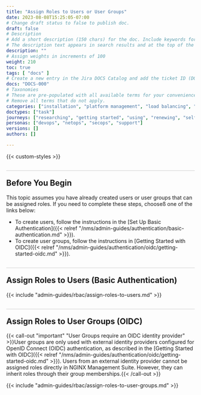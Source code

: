 ```yaml
---
title: "Assign Roles to Users or User Groups"
date: 2023-08-08T15:25:05-07:00
# Change draft status to false to publish doc.
draft: false
# Description
# Add a short description (150 chars) for the doc. Include keywords for SEO. 
# The description text appears in search results and at the top of the doc.
description: ""
# Assign weights in increments of 100
weight: 210
toc: true
tags: [ "docs" ]
# Create a new entry in the Jira DOCS Catalog and add the ticket ID (DOCS-<number>) below
docs: "DOCS-000"
# Taxonomies
# These are pre-populated with all available terms for your convenience.
# Remove all terms that do not apply.
categories: ["installation", "platform management", "load balancing", "api management", "service mesh", "security", "analytics"]
doctypes: ["task"]
journeys: ["researching", "getting started", "using", "renewing", "self service"]
personas: ["devops", "netops", "secops", "support"]
versions: []
authors: []

---
```


{{< custom-styles >}}

<style>
h2 {
  border-top: 1px solid #ccc;
  padding-top:20px;
}
</style>

## Before You Begin

This topic assumes you have already created users or user groups that can be assigned roles. If you need to complete these steps, chooseß one of the links below:

- To create users, follow the instructions in the [Set Up Basic Authentication]({{< relref "/nms/admin-guides/authentication/basic-authentication.md" >}}).
- To create user groups, follow the instructions in [Getting Started with OIDC]({{< relref "/nms/admin-guides/authentication/oidc/getting-started-oidc.md" >}}).


## Assign Roles to Users (Basic Authentication)

{{< include "admin-guides/rbac/assign-roles-to-users.md" >}}

## Assign Roles to User Groups (OIDC)

{{< call-out "important" "User Groups require an OIDC identity provider" >}}User groups are only used with external identity providers configured for OpenID Connect (OIDC) authentication, as described in the [Getting Started with OIDC]({{< relref "/nms/admin-guides/authentication/oidc/getting-started-oidc.md" >}}). Users from an external identity provider cannot be assigned roles directly in NGINX Management Suite. However, they can inherit roles through their group memberships.{{< /call-out >}}


{{< include "admin-guides/rbac/assign-roles-to-user-groups.md" >}}
